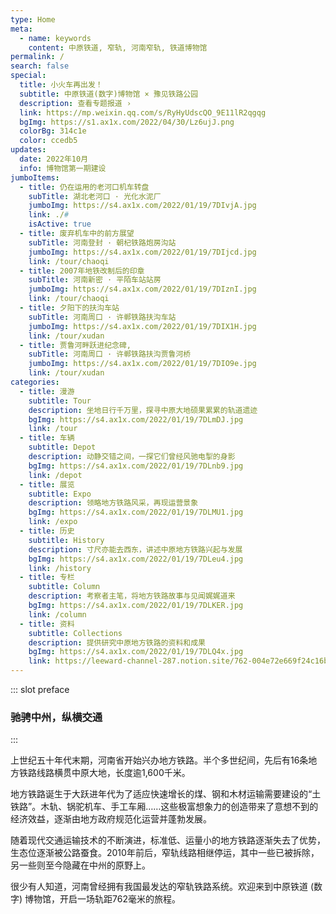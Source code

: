 ```yaml
---
type: Home
meta:
  - name: keywords
    content: 中原铁道, 窄轨, 河南窄轨, 铁道博物馆
permalink: /
search: false
special:
  title: 小火车再出发！
  subtitle: 中原铁道(数字)博物馆 × 豫见铁路公园
  description: 查看专题报道 ›
  link: https://mp.weixin.qq.com/s/RyHyUdscQO_9E11lR2qgqg
  bgImg: https://s1.ax1x.com/2022/04/30/Lz6ujJ.png
  colorBg: 314c1e
  color: ccedb5
updates:
  date: 2022年10月
  info: 博物馆第一期建设
jumboItems:
  - title: 仍在运用的老河口机车转盘
    subTitle: 湖北老河口 · 光化水泥厂
    jumboImg: https://s4.ax1x.com/2022/01/19/7DIvjA.jpg
    link: ./#
    isActive: true
  - title: 废弃机车中的前方展望
    subTitle: 河南登封 · 朝杞铁路炮房沟站
    jumboImg: https://s4.ax1x.com/2022/01/19/7DIjcd.jpg
    link: /tour/chaoqi
  - title: 2007年地铁改制后的印章
    subTitle: 河南新密 · 平陌车站站房
    jumboImg: https://s4.ax1x.com/2022/01/19/7DIznI.jpg
    link: /tour/chaoqi
  - title: 夕阳下的扶沟车站
    subTitle: 河南周口 · 许郸铁路扶沟车站
    jumboImg: https://s4.ax1x.com/2022/01/19/7DIX1H.jpg
    link: /tour/xudan
  - title: 贾鲁河畔跃进纪念碑,
    subTitle: 河南周口 · 许郸铁路扶沟贾鲁河桥
    jumboImg: https://s4.ax1x.com/2022/01/19/7DIO9e.jpg
    link: /tour/xudan
categories:
  - title: 漫游
    subtitle: Tour
    description: 坐地日行千万里，探寻中原大地硕果累累的轨道遗迹
    bgImg: https://s4.ax1x.com/2022/01/19/7DLmDJ.jpg
    link: /tour
  - title: 车辆
    subtitle: Depot
    description: 动静交错之间，一探它们曾经风驰电掣的身影
    bgImg: https://s4.ax1x.com/2022/01/19/7DLnb9.jpg
    link: /depot
  - title: 展览
    subtitle: Expo
    description: 领略地方铁路风采，再现运营景象
    bgImg: https://s4.ax1x.com/2022/01/19/7DLMU1.jpg
    link: /expo
  - title: 历史
    subtitle: History
    description: 寸尺亦能去西东，讲述中原地方铁路兴起与发展
    bgImg: https://s4.ax1x.com/2022/01/19/7DLeu4.jpg
    link: /history
  - title: 专栏
    subtitle: Column
    description: 考察者主笔，将地方铁路故事与见闻娓娓道来
    bgImg: https://s4.ax1x.com/2022/01/19/7DLKER.jpg
    link: /column
  - title: 资料
    subtitle: Collections    
    description: 提供研究中原地方铁路的资料和成果
    bgImg: https://s4.ax1x.com/2022/01/19/7DLQ4x.jpg
    link: https://leeward-channel-287.notion.site/762-004e72e669f24c16bf2f6497b5fe1866
---
```


::: slot preface
### 驰骋中州，纵横交通
:::

上世纪五十年代末期，河南省开始兴办地方铁路。半个多世纪间，先后有16条地方铁路线路横贯中原大地，长度逾1,600千米。

地方铁路诞生于大跃进年代为了适应快速增长的煤、钢和木材运输需要建设的“土铁路”。木轨、锅驼机车、手工车厢……这些极富想象力的创造带来了意想不到的经济效益，逐渐由地方政府规范化运营并蓬勃发展。

随着现代交通运输技术的不断演进，标准低、运量小的地方铁路逐渐失去了优势，生态位逐渐被公路蚕食。2010年前后，窄轨线路相继停运，其中一些已被拆除，另一些则至今隐藏在中州的原野上。

很少有人知道，河南曾经拥有我国最发达的窄轨铁路系统。欢迎来到中原铁道 (数字) 博物馆，开启一场轨距762毫米的旅程。
